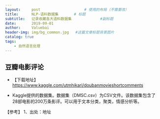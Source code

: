 ```yaml
---
layout:     post					# 使用的布局（不需要改）
title:      NLP-语料数据集		# 标题
subtitle:   记录收藏各大语料数据集    			#副标题
date:       2019-09-01
author:     Valuebai
header-img: img/bg_common.jpg 	#这篇文章标题背景图片
catalog: true
tags:
    - 自然语言处理
---
```




## 豆瓣电影评论

- 【下载地址】https://www.kaggle.com/utmhikari/doubanmovieshortcomments

- Kaggle提供的数据集。数据集（DMSC.csv）为CSV文件。该数据集包含了28部电影的200万条影评。可以用于文本分类，聚类，情感分析等。



【参考】
1、出处：地址